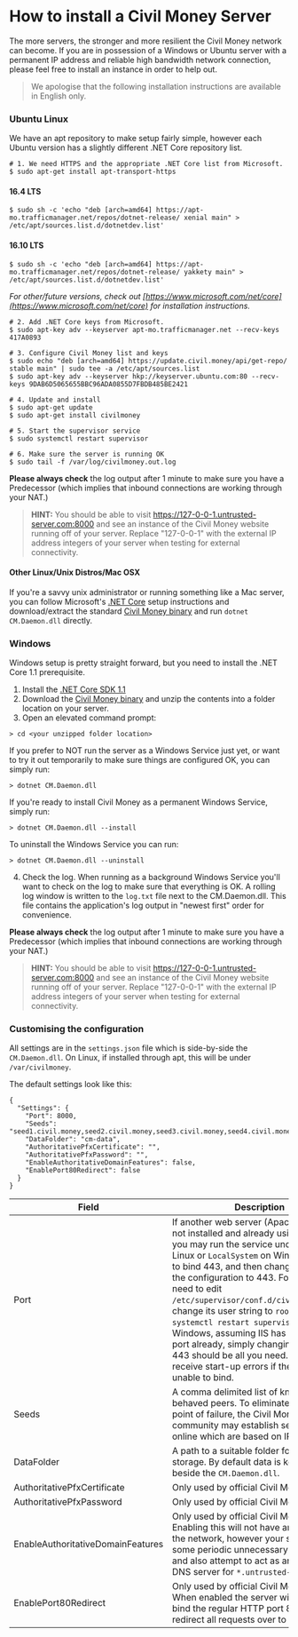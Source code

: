 How to install a Civil Money Server
===========

The more servers, the stronger and more resilient the Civil Money network can become.
If you are in possession of a Windows or Ubuntu server with a permanent IP address and 
reliable high bandwidth network connection, please feel free to install an instance in order to help out. 

>We apologise that the following installation instructions are available in English only.

### Ubuntu Linux 

We have an apt repository to make setup fairly simple, however each Ubuntu version has a slightly different
.NET Core repository list.

```
# 1. We need HTTPS and the appropriate .NET Core list from Microsoft.
$ sudo apt-get install apt-transport-https
```
#### 16.4 LTS
```
$ sudo sh -c 'echo "deb [arch=amd64] https://apt-mo.trafficmanager.net/repos/dotnet-release/ xenial main" > /etc/apt/sources.list.d/dotnetdev.list'
```

#### 16.10 LTS
```
$ sudo sh -c 'echo "deb [arch=amd64] https://apt-mo.trafficmanager.net/repos/dotnet-release/ yakkety main" > /etc/apt/sources.list.d/dotnetdev.list'
```
*For other/future versions, check out [https://www.microsoft.com/net/core](https://www.microsoft.com/net/core) for installation instructions.*
```
# 2. Add .NET Core keys from Microsoft. 
$ sudo apt-key adv --keyserver apt-mo.trafficmanager.net --recv-keys 417A0893

# 3. Configure Civil Money list and keys
$ sudo echo "deb [arch=amd64] https://update.civil.money/api/get-repo/ stable main" | sudo tee -a /etc/apt/sources.list
$ sudo apt-key adv --keyserver hkp://keyserver.ubuntu.com:80 --recv-keys 9DAB6D5065655BBC96ADA0855D7FBDB485BE2421

# 4. Update and install
$ sudo apt-get update
$ sudo apt-get install civilmoney

# 5. Start the supervisor service
$ sudo systemctl restart supervisor

# 6. Make sure the server is running OK
$ sudo tail -f /var/log/civilmoney.out.log
```

**Please always check** the log output after 1 minute to make sure you have a Predecessor (which implies that inbound connections are working through your NAT.)

> **HINT:** You should be able to visit https://127-0-0-1.untrusted-server.com:8000 and see an instance of the Civil Money website running off of your server. Replace "127-0-0-1" with the external IP address integers of your server when testing for external connectivity.


#### Other Linux/Unix Distros/Mac OSX
If you're a savvy unix administrator or running something like a Mac server, you can follow Microsoft's [.NET Core](https://www.microsoft.com/net/core) setup instructions and download/extract the standard [Civil Money binary](https://update.civil.money/api/get-repo/civilmoney_1.0.zip) and run `dotnet CM.Daemon.dll` directly.

### Windows
Windows setup is pretty straight forward, but you need to install the .NET Core 1.1 prerequisite.

1. Install the [.NET Core SDK 1.1](https://go.microsoft.com/fwlink/?LinkID=835014)
2. Download the [Civil Money binary](https://update.civil.money/api/get-repo/civilmoney_1.0.zip) and unzip the contents into a folder location on your server.
3. Open an elevated command prompt:
```
> cd <your unzipped folder location>
```
If you prefer to NOT run the server as a Windows Service just yet, or want to try it out temporarily to make sure things are configured OK, you can simply run:
```
> dotnet CM.Daemon.dll
```
If you're ready to install Civil Money as a permanent Windows Service, simply run:
```
> dotnet CM.Daemon.dll --install
```
To uninstall the Windows Service you can run:
```
> dotnet CM.Daemon.dll --uninstall
```
4. Check the log. When running as a background Windows Service you'll want to check on the log to make sure that everything is OK. A rolling log window is written to the `log.txt` file next to the CM.Daemon.dll. This file contains the application's log output in "newest first" order for convenience.

**Please always check** the log output after 1 minute to make sure you have a Predecessor (which implies that inbound connections are working through your NAT.) 

> **HINT:** You should be able to visit https://127-0-0-1.untrusted-server.com:8000 and see an instance of the Civil Money website running off of your server. Replace "127-0-0-1" with the external IP address integers of your server when testing for external connectivity.


### Customising the configuration

All settings are in the `settings.json` file which is side-by-side the `CM.Daemon.dll`. On Linux, if installed through apt, this will be under `/var/civilmoney`.

The default settings look like this:
```
{
  "Settings": {
    "Port": 8000,
    "Seeds": "seed1.civil.money,seed2.civil.money,seed3.civil.money,seed4.civil.money",
    "DataFolder": "cm-data",
    "AuthoritativePfxCertificate": "",
    "AuthoritativePfxPassword": "",
    "EnableAuthoritativeDomainFeatures": false,
    "EnablePort80Redirect": false
  }
}

```
| Field | Description     |
|-------|---------|
| Port | If another web server (Apache, IIS, etc) is not installed and already using port 443, you may run the service under `root` on Linux or `LocalSystem` on Windows in order to bind 443, and then change the port in the configuration to 443. For Linux you need to edit `/etc/supervisor/conf.d/civilmoney.conf`, change its user string to `root` and then `systemctl restart supervisor`. For Windows, assuming IIS has not bound the port already, simply changing the port to 443 should be all you need. You will receive start-up errors if the server is unable to bind. |
| Seeds | A comma delimited list of known well behaved peers. To eliminate a single point of failure, the Civil Money community may establish seed listings online which are based on IPs. |
| DataFolder | A path to a suitable folder for data storage. By default data is kept in a folder beside the `CM.Daemon.dll`. |
| AuthoritativePfxCertificate | Only used by official Civil Money seeds. |
| AuthoritativePfxPassword | Only used by official Civil Money seeds. |
| EnableAuthoritativeDomainFeatures | Only used by official Civil Money seeds. Enabling this will not have any impact on the network, however your server will do some periodic unnecessary extra work and also attempt to act as an (unused) DNS server for `*.untrusted-domain.com`. |
| EnablePort80Redirect | Only used by official Civil Money seeds. When enabled the server will attempt to bind the regular HTTP port 80 and redirect all requests over to 443 for SSL. |

